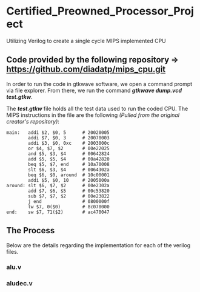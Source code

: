 # Certified_Preowned_Processor_Project
Utilizing Verilog to create a single cycle MIPS implemented CPU


## Code provided by the following repository => https://github.com/diadatp/mips_cpu.git

In order to run the code in gtkwave software, we open a command prompt via file explorer. From there, we run the command ***gtkwave dump.vcd test.gtkw***.

The ***test.gtkw*** file holds all the test data used to run the coded CPU. The MIPS instructions in the file are the following *(Pulled from the original creator's repository)*:

```
main:	addi $2, $0, 5		# 20020005
		addi $7, $0, 3		# 20070003
		addi $3, $0, 0xc	# 2003000c
		or $4, $7, $2		# 00e22025
		and $5, $3, $4		# 00642824
		add $5, $5, $4		# 00a42820
		beq $5, $7, end		# 10a70008
		slt $6, $3, $4		# 0064302a
		beq $6, $0, around	# 10c00001
		addi $5, $0, 10		# 2005000a
around:	slt $6, $7, $2		# 00e2302a
		add $7, $6, $5		# 00c53820
		sub $7, $7, $2		# 00e23822
		j end				# 0800000f
		lw $7, 0($0)		# 8c070000
end:	sw $7, 71($2)		# ac470047
```

## The Process
Below are the details regarding the implementation for each of the verilog files.

### alu.v

### aludec.v

